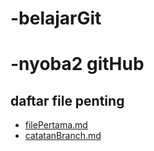 # -belajarGit
# -nyoba2 gitHub

## daftar file penting

- [filePertama.md](filePertama.md)
- [catatanBranch.md](catatanBranch.md)
